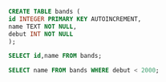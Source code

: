 ```sql
CREATE TABLE bands (
id INTEGER PRIMARY KEY AUTOINCREMENT,
name TEXT NOT NULL,
debut INT NOT NULL
);
```

```sql
SELECT id,name FROM bands;
```

```sql
SELECT name FROM bands WHERE debut < 2000;
```

